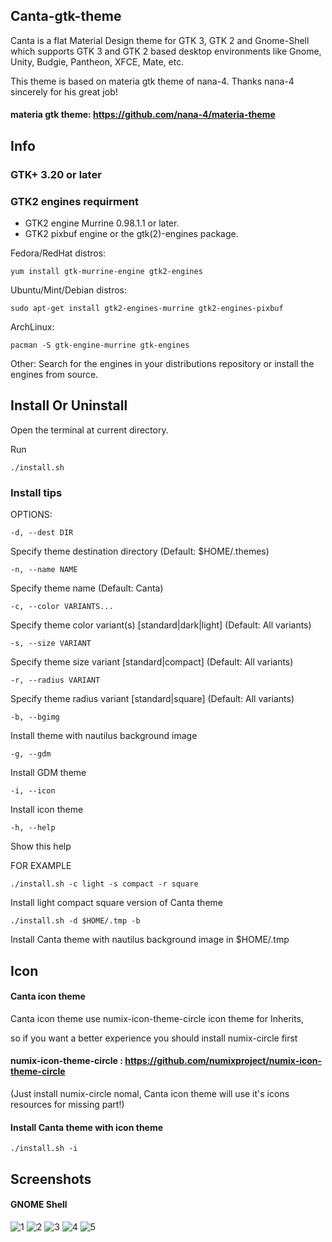 ## Canta-gtk-theme

Canta is a flat Material Design theme for GTK 3, GTK 2 and Gnome-Shell which supports GTK 3 and GTK 2 based desktop environments like Gnome, Unity, Budgie, Pantheon, XFCE, Mate, etc.

This theme is based on materia gtk theme of nana-4. Thanks nana-4 sincerely for his great job!
#### materia gtk theme: https://github.com/nana-4/materia-theme

## Info

### GTK+ 3.20 or later

### GTK2 engines requirment
- GTK2 engine Murrine 0.98.1.1 or later.
- GTK2 pixbuf engine or the gtk(2)-engines package.

Fedora/RedHat distros:

    yum install gtk-murrine-engine gtk2-engines

Ubuntu/Mint/Debian distros:

    sudo apt-get install gtk2-engines-murrine gtk2-engines-pixbuf

ArchLinux:

    pacman -S gtk-engine-murrine gtk-engines

Other:
Search for the engines in your distributions repository or install the engines from source.
## Install Or Uninstall

Open the terminal at current directory.

Run

    ./install.sh

### Install tips

OPTIONS:

    -d, --dest DIR
Specify theme destination directory (Default: $HOME/.themes)

    -n, --name NAME
Specify theme name (Default: Canta)

    -c, --color VARIANTS...
Specify theme color variant(s) [standard|dark|light] (Default: All variants)

    -s, --size VARIANT
Specify theme size variant [standard|compact] (Default: All variants)

    -r, --radius VARIANT
Specify theme radius variant [standard|square] (Default: All variants)

    -b, --bgimg
Install theme with nautilus background image

    -g, --gdm
Install GDM theme

    -i, --icon
Install icon theme

    -h, --help
Show this help

FOR EXAMPLE

    ./install.sh -c light -s compact -r square

Install light compact square version of Canta theme

    ./install.sh -d $HOME/.tmp -b

Install Canta theme with nautilus background image in $HOME/.tmp

## Icon
#### Canta icon theme
Canta icon theme use numix-icon-theme-circle icon theme for Inherits,

so if you want a better experience you should install numix-circle first

#### numix-icon-theme-circle : https://github.com/numixproject/numix-icon-theme-circle

(Just install numix-circle nomal, Canta icon theme will use it's icons resources for missing part!)

#### Install Canta theme with icon theme

    ./install.sh -i

## Screenshots
#### GNOME Shell
![1](https://github.com/vinceliuice/Canta-theme/blob/master/src/screenshots/screenshot1.png?raw=true)
![2](https://github.com/vinceliuice/Canta-theme/blob/master/src/screenshots/screenshot2.jpeg?raw=true)
![3](https://github.com/vinceliuice/Canta-theme/blob/master/src/screenshots/screenshot3.jpeg?raw=true)
![4](https://github.com/vinceliuice/Canta-theme/blob/master/src/screenshots/screenshot4.jpeg?raw=true)
![5](https://github.com/vinceliuice/Canta-theme/blob/master/src/screenshots/screenshot5.jpeg?raw=true)
